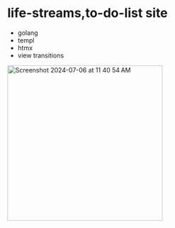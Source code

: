 # life-streams,to-do-list site

- golang
- templ
- htmx
- view transitions
  
<img width="350" alt="Screenshot 2024-07-06 at 11 40 54 AM" src="https://github.com/selmetwa/life-streams/assets/46908343/38fedb83-aa93-4a8f-863e-2cb6b0260839">
